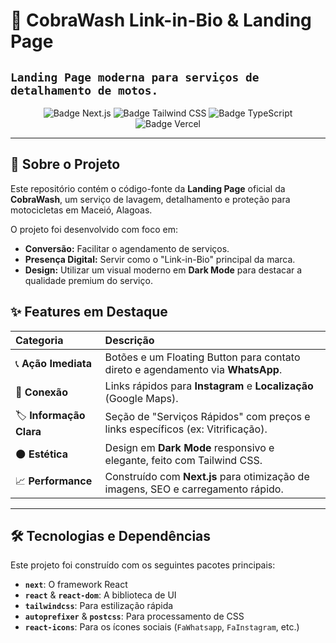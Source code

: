 # 🐍 CobraWash Link-in-Bio & Landing Page

## `Landing Page moderna para serviços de detalhamento de motos.`

<p align="center">
  <img src="https://img.shields.io/badge/Next.js-000000?style=for-the-badge&logo=next.js&logoColor=white" alt="Badge Next.js" />
  <img src="https://img.shields.io/badge/Tailwind_CSS-06B6D4?style=for-the-badge&logo=tailwind-css&logoColor=white" alt="Badge Tailwind CSS" />
  <img src="https://img.shields.io/badge/TypeScript-3178C6?style=for-the-badge&logo=typescript&logoColor=white" alt="Badge TypeScript" />
  <img src="https://img.shields.io/badge/Vercel-000000?style=for-the-badge&logo=vercel&logoColor=white" alt="Badge Vercel" />
</p>

---

## 🎯 Sobre o Projeto

Este repositório contém o código-fonte da **Landing Page** oficial da **CobraWash**, um serviço de lavagem, detalhamento e proteção para motocicletas em Maceió, Alagoas.

O projeto foi desenvolvido com foco em:
* **Conversão:** Facilitar o agendamento de serviços.
* **Presença Digital:** Servir como o "Link-in-Bio" principal da marca.
* **Design:** Utilizar um visual moderno em **Dark Mode** para destacar a qualidade premium do serviço.

## ✨ Features em Destaque

| Categoria | Descrição |
| :--- | :--- |
| 📞 **Ação Imediata** | Botões e um Floating Button para contato direto e agendamento via **WhatsApp**. |
| 🔗 **Conexão** | Links rápidos para **Instagram** e **Localização** (Google Maps). |
| 🏷️ **Informação Clara** | Seção de "Serviços Rápidos" com preços e links específicos (ex: Vitrificação). |
| 🌑 **Estética** | Design em **Dark Mode** responsivo e elegante, feito com Tailwind CSS. |
| 📈 **Performance** | Construído com **Next.js** para otimização de imagens, SEO e carregamento rápido. |

---

## 🛠️ Tecnologias e Dependências

Este projeto foi construído com os seguintes pacotes principais:

* **`next`**: O framework React
* **`react`** & **`react-dom`**: A biblioteca de UI
* **`tailwindcss`**: Para estilização rápida
* **`autoprefixer`** & **`postcss`**: Para processamento de CSS
* **`react-icons`**: Para os ícones sociais (`FaWhatsapp`, `FaInstagram`, etc.)
